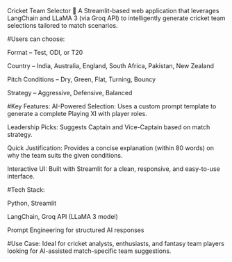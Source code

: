 Cricket Team Selector 🏏
A Streamlit-based web application that leverages LangChain and LLaMA 3 (via Groq API) to intelligently generate cricket team selections tailored to match scenarios.

#Users can choose:

Format – Test, ODI, or T20

Country – India, Australia, England, South Africa, Pakistan, New Zealand

Pitch Conditions – Dry, Green, Flat, Turning, Bouncy

Strategy – Aggressive, Defensive, Balanced


#Key Features:
AI-Powered Selection: Uses a custom prompt template to generate a complete Playing XI with player roles.

Leadership Picks: Suggests Captain and Vice-Captain based on match strategy.

Quick Justification: Provides a concise explanation (within 80 words) on why the team suits the given conditions.

Interactive UI: Built with Streamlit for a clean, responsive, and easy-to-use interface.

#Tech Stack:

Python, Streamlit

LangChain, Groq API (LLaMA 3 model)

Prompt Engineering for structured AI responses

#Use Case:
Ideal for cricket analysts, enthusiasts, and fantasy team players looking for AI-assisted match-specific team suggestions.
